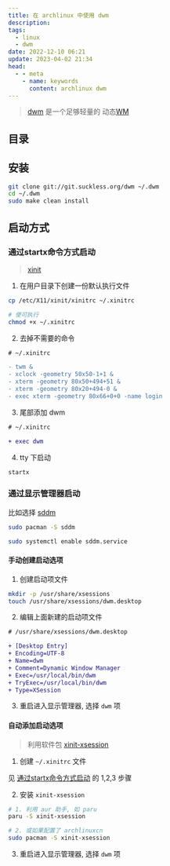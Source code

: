 ```yaml
---
title: 在 archlinux 中使用 dwm
description: 
tags:
  - linux
  - dwm
date: 2022-12-10 06:21
update: 2023-04-02 21:34
head:
  - - meta
    - name: keywords
      content: archlinux dwm
---
```


> [dwm](https://wiki.archlinux.org/title/Dwm) 是一个足够轻量的 动态[WM](https://wiki.archlinux.org/title/Window_manager)  

## 目录

## 安装

```bash
git clone git://git.suckless.org/dwm ~/.dwm
cd ~/.dwm
sudo make clean install
```

## 启动方式

### 通过startx命令方式启动

> [xinit](https://wiki.archlinux.org/title/Xinit)  

1. 在用户目录下创建一份默认执行文件  

```bash
cp /etc/X11/xinit/xinitrc ~/.xinitrc

# 使可执行
chmod +x ~/.xinitrc
```

2. 去掉不需要的命令

```diff
# ~/.xinitrc

- twm &
- xclock -geometry 50x50-1+1 &
- xterm -geometry 80x50+494+51 &
- xterm -geometry 80x20+494-0 &
- exec xterm -geometry 80x66+0+0 -name login
```

3. 尾部添加 dwm

```diff
# ~/.xinitrc

+ exec dwm
```

4. tty 下启动

```bash
startx
```

### 通过显示管理器启动

比如选择 [sddm](https://wiki.archlinux.org/title/SDDM)

```bash
sudo pacman -S sddm

sudo systemctl enable sddm.service
```

#### 手动创建启动选项


1. 创建启动项文件

```bash
mkdir -p /usr/share/xsessions
touch /usr/share/xsessions/dwm.desktop
```

2. 编辑上面新建的启动项文件

```diff
# /usr/share/xsessions/dwm.desktop

+ [Desktop Entry]
+ Encoding=UTF-8
+ Name=dwm
+ Comment=Dynamic Window Manager
+ Exec=/usr/local/bin/dwm
+ TryExec=/usr/local/bin/dwm
+ Type=XSession
```

3. 重启进入显示管理器, 选择 `dwm` 项

#### 自动添加启动选项

> 利用软件包 [xinit-xsession](/usr/share/xsessions/dwm.desktop)  

1. 创建 `~/.xinitrc` 文件

见 [通过startx命令方式启动](#通过startx命令方式启动) 的 1,2,3 步骤

2. 安装 `xinit-xsession`

```bash
# 1. 利用 aur 助手, 如 paru
paru -S xinit-xsession

# 2. 或如果配置了 archlinuxcn
sudo pacman -S xinit-xsession
```

3. 重启进入显示管理器, 选择 `dwm` 项

